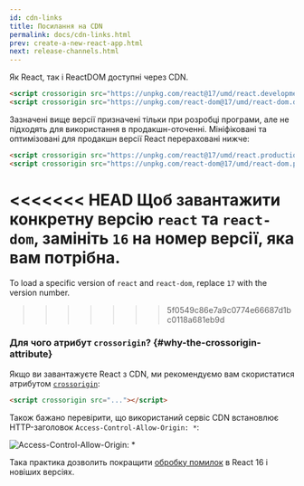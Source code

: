 ```yaml
---
id: cdn-links
title: Посилання на CDN
permalink: docs/cdn-links.html
prev: create-a-new-react-app.html
next: release-channels.html
---
```


Як React, так і ReactDOM доступні через CDN.

```html
<script crossorigin src="https://unpkg.com/react@17/umd/react.development.js"></script>
<script crossorigin src="https://unpkg.com/react-dom@17/umd/react-dom.development.js"></script>
```

Зазначені вище версії призначені тільки при розробці програми, але не підходять для використання в продакшн-оточенні. Мініфіковані та оптимізовані для продакшн версії React перераховані нижче:

```html
<script crossorigin src="https://unpkg.com/react@17/umd/react.production.min.js"></script>
<script crossorigin src="https://unpkg.com/react-dom@17/umd/react-dom.production.min.js"></script>
```

<<<<<<< HEAD
Щоб завантажити конкретну версію `react` та `react-dom`, замініть `16` на номер версії, яка вам потрібна.
=======
To load a specific version of `react` and `react-dom`, replace `17` with the version number.
>>>>>>> 5f0549c86e7a9c0774e66687d1bc0118a681eb9d

### Для чого атрибут `crossorigin`? {#why-the-crossorigin-attribute}

Якщо ви завантажуєте React з CDN, ми рекомендуємо вам скористатися атрибутом [`crossorigin`](https://developer.mozilla.org/en-US/docs/Web/HTML/CORS_settings_attributes):

```html
<script crossorigin src="..."></script>
```

Також бажано перевірити, що використаний сервіс CDN встановлює HTTP-заголовок `Access-Control-Allow-Origin: *`:

![Access-Control-Allow-Origin: *](../images/docs/cdn-cors-header.png)

Така практика дозволить покращити [обробку помилок](/blog/2017/07/26/error-handling-in-react-16.html) в React 16 і новіших версіях.

